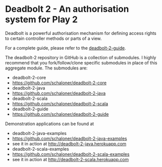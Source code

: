 # Deadbolt 2 - An authorisation system for Play 2 #

Deadbolt is a powerful authorisation mechanism for defining access rights to certain controller methods or parts of a view.

For a complete guide, please refer to the [deadbolt-2-guide](https://github.com/schaloner/deadbolt-2-guide).

The deadbolt-2 repository in GitHub is a collection of submodules.  I highly recommend that you fork/follow/clone specific submodules in place of this aggregate module.  The submodules are:

* deadbolt-2-core 
 * <https://github.com/schaloner/deadbolt-2-core>
* deadbolt-2-java
 * <https://github.com/schaloner/deadbolt-2-java>
* deadbolt-2-scala
 * <https://github.com/schaloner/deadbolt-2-scala>
* deadbolt-2-guide
 * <https://github.com/schaloner/deadbolt-2-guide>

Demonstration applications can be found at
 
* deadbolt-2-java-examples
 *  <https://github.com/schaloner/deadbolt-2-java-examples>
 * see it in action at <http://deadbolt-2-java.herokuapp.com>
* deadbolt-2-scala-examples
 * <https://github.com/schaloner/deadbolt-2-scala-examples>
 * see it in action at <http://deadbolt-2-scala.herokuapp.com>
